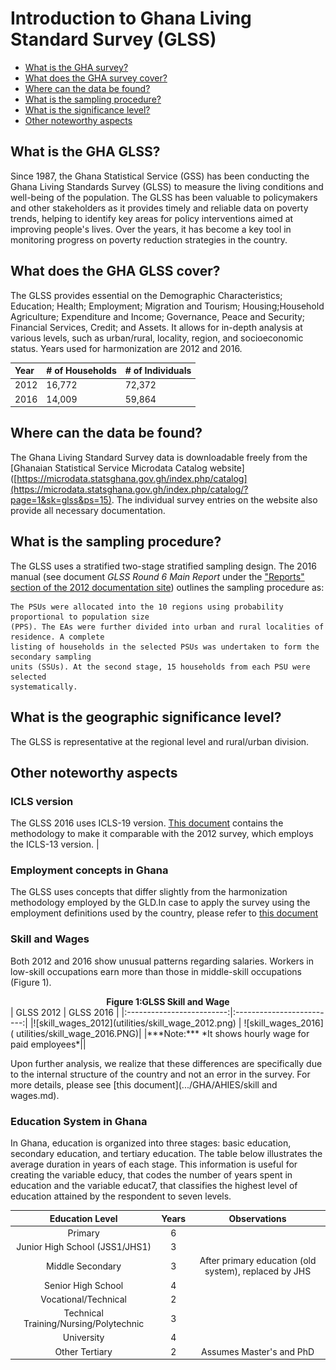 # Introduction to Ghana Living Standard Survey (GLSS)

- [What is the GHA survey?](#what-is-the-gha-glss)
- [What does the GHA survey cover?](#what-does-the-gha-glss-cover)
- [Where can the data be found?](#where-can-the-data-be-found)
- [What is the sampling procedure?](#what-is-the-sampling-procedure)
- [What is the significance level?](#what-is-the-geographic-significance-level)
- [Other noteworthy aspects](#other-noteworthy-aspects)

## What is the GHA GLSS?

Since 1987, the Ghana Statistical Service (GSS) has been conducting the Ghana Living Standards Survey (GLSS) to measure the living conditions and well-being of the population. The GLSS has been valuable to policymakers and other stakeholders as it provides timely and reliable data on poverty trends, helping to identify key areas for policy interventions aimed at improving people's lives. Over the years, it has become a key tool in monitoring progress on poverty reduction strategies in the country.


## What does the GHA GLSS cover?

The GLSS provides essential on the Demographic Characteristics; Education; Health; Employment; Migration and Tourism; Housing;Household Agriculture; Expenditure and Income; Governance, Peace and Security; Financial Services, Credit; and Assets. It allows for in-depth analysis at various levels, such as urban/rural, locality, region, and socioeconomic status. Years used for harmonization are 2012 and 2016.

| Year	| # of Households	| # of Individuals	|
| :-------	| :--------		| :--------	 	|
| 2012	| 16,772		| 72,372	|
| 2016	| 14,009		| 59,864		|


## Where can the data be found?


The Ghana Living Standard Survey  data is downloadable freely from the [Ghanaian Statistical Service Microdata Catalog website]([https://microdata.statsghana.gov.gh/index.php/catalog](https://microdata.statsghana.gov.gh/index.php/catalog/?page=1&sk=glss&ps=15). The individual survey entries on the website also provide all necessary documentation.

## What is the sampling procedure?

The GLSS uses a stratified two-stage stratified sampling design. The 2016 manual (see document *GLSS Round 6 Main Report* under the ["Reports" section of the 2012 documentation site](https://microdata.statsghana.gov.gh/index.php/catalog/72/related-materials)) outlines the sampling procedure as:

    The PSUs were allocated into the 10 regions using probability proportional to population size 
    (PPS). The EAs were further divided into urban and rural localities of residence. A complete 
    listing of households in the selected PSUs was undertaken to form the secondary sampling 
    units (SSUs). At the second stage, 15 households from each PSU were selected 
    systematically.

## What is the geographic significance level?

The GLSS is representative at the regional level and rural/urban division.

## Other noteworthy aspects

### ICLS version
The GLSS 2016 uses ICLS-19 version. [This document](ICLS19to13.md) contains the methodology to make it comparable with the 2012 survey, which employs the ICLS-13 version.
|

### Employment concepts in Ghana

The GLSS uses concepts that differ slightly from the harmonization methodology employed by the GLD.In case to apply the survey using the employment definitions used by the country, please refer to [this document](CountryEmpDefinition.md)


### Skill and Wages
Both 2012 and 2016 show unusual patterns regarding salaries. Workers in low-skill occupations earn more than those in middle-skill occupations (Figure 1).

<div align="center"><strong>Figure 1:GLSS Skill and Wage</strong></div>
| GLSS 2012          |  GLSS 2016 |
|:-------------------------:|:-------------------------:|
|![skill_wages_2012](utilities/skill_wage_2012.png)  |  ![skill_wages_2016]( utilities/skill_wage_2016.PNG)|
|***Note:*** *It shows hourly wage for paid employees*||

Upon further analysis, we realize that these differences are specifically due to the internal structure of the country and not an error in the survey. For more details, please see [this document](.../GHA/AHIES/skill and wages.md).

### Education System in Ghana

In Ghana, education is organized into three stages: basic education, secondary education, and tertiary education. The table below illustrates the average duration in years of each stage. This information is useful for creating the variable educy, that codes the number of years spent in education and the variable educat7, that classifies the highest level of education attained by the respondent to seven levels.

| Education Level                                     | Years   | Observations                                   |
|:---------------------------------------------------:|:-------:|:----------------------------------------------:|
| Primary                                            | 6       |                                                |
| Junior High School (JSS1/JHS1)                      | 3       |                                                |
| Middle Secondary                                    | 3       | After primary education (old system), replaced by JHS |
| Senior High School                                  | 4       |                                                |
| Vocational/Technical                                | 2       |                                                |
| Technical Training/Nursing/Polytechnic              | 3       |                                                |
| University                                          | 4       |                                                |
| Other Tertiary                                      | 2       | Assumes Master's and PhD                       |


